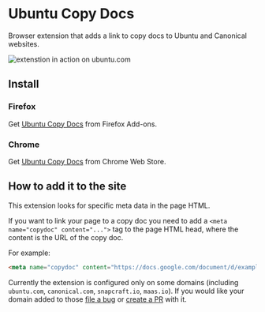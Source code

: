 # Ubuntu Copy Docs

Browser extension that adds a link to copy docs to Ubuntu and Canonical websites.

![extenstion in action on ubuntu.com](https://raw.githubusercontent.com/canonical-webteam/ubuntu-copy-docs/master/assets/copydocs-screenshot.png)

## Install

### Firefox

Get [Ubuntu Copy Docs](https://addons.mozilla.org/en-US/firefox/addon/ubuntu-copy-docs/) from Firefox Add-ons.

### Chrome

Get [Ubuntu Copy Docs](https://chrome.google.com/webstore/detail/ubuntu-copy-docs/cmljegnknolilmjdconnapgllmefigfl?hl=en-US) from Chrome Web Store.


## How to add it to the site

This extension looks for specific meta data in the page HTML.

If you want to link your page to a copy doc you need to add a `<meta name="copydoc" content="...">` tag to the page HTML head, where the content is the URL of the copy doc.

For example:

```html
<meta name="copydoc" content="https://docs.google.com/document/d/example123">
```

Currently the extension is configured only on some domains (including `ubuntu.com`, `canonical.com`, `snapcraft.io`, `maas.io`).
If you would like your domain added to those [file a bug](https://github.com/canonical-webteam/ubuntu-copy-docs/issues/new) or [create a PR](https://github.com/canonical-webteam/ubuntu-copy-docs/blob/master/copydocs/manifest.json#L18-L24) with it.
